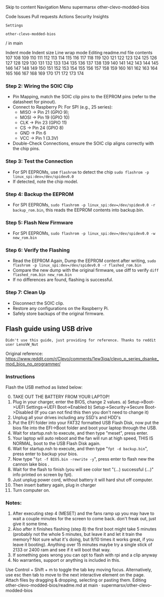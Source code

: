 
Skip to content
Navigation Menu
supermarsx
other-clevo-modded-bios

Code
Issues
Pull requests
Actions
Security
Insights

    Settings

    other-clevo-modded-bios

/
in
main

Indent mode
Indent size
Line wrap mode
Editing readme.md file contents
107
108
109
110
111
112
113
114
115
116
117
118
119
120
121
122
123
124
125
126
127
128
129
130
131
132
133
134
135
136
137
138
139
140
141
142
143
144
145
146
147
148
149
150
151
152
153
154
155
156
157
158
159
160
161
162
163
164
165
166
167
168
169
170
171
172
173
174


### Step 2: Wiring the SOIC Clip

- Pin Mapping, match the SOIC clip pins to the EEPROM pins (refer to the datasheet for pinout).
- Connect to Raspberry Pi: For SPI (e.g., 25 series):
  - MISO → Pin 21 (GPIO 9);
  - MOSI → Pin 19 (GPIO 10)
  - CLK → Pin 23 (GPIO 11)
  - CS → Pin 24 (GPIO 8)
  - GND → Pin 6
  - VCC → Pin 1 (3.3V)
- Double-Check Connections, ensure the SOIC clip aligns correctly with the chip pins.

### Step 3: Test the Connection

- For SPI EEPROMs, use `flashrom` to detect the chip `sudo flashrom -p linux_spi:dev=/dev/spidev0.0`
- If detected, note the chip model.

### Step 4: Backup the EEPROM

- For SPI EEPROMs, `sudo flashrom -p linux_spi:dev=/dev/spidev0.0 -r backup_rom.bin`, this reads the EEPROM contents into backup.bin.

### Step 5: Flash New Firmware

- For SPI EEPROMs, `sudo flashrom -p linux_spi:dev=/dev/spidev0.0 -w new_rom.bin`

### Step 6: Verify the Flashing

- Read the EEPROM Again, Dump the EEPROM content after writing, `sudo flashrom -p linux_spi:dev=/dev/spidev0.0 -r flashed_rom.bin`
- Compare the new dump with the original firmware, use diff to verify `diff flashed_rom.bin new_rom.bin`
- If no differences are found, flashing is successful.

### Step 7: Clean Up

- Disconnect the SOIC clip.
- Restore any configurations on the Raspberry Pi.
- Safely store backups of the original firmware.

## Flash guide using USB drive

```Didn't use this guide, just providing for reference. Thanks to reddit user LenoVW_Nut```

Original reference: https://www.reddit.com/r/Clevo/comments/1ew3iqa/clevo_p_series_dsanke_mod_bios_no_programmer/

### Instructions
Flash the USB method as listed below: 

0) TAKE OUT THE BATTERY FROM YOUR LAPTOP!
1) Plug in your charger, enter the BIOS, change 2 values.
   a) Setup->Boot->UEFI Settings->UEFI Boot->Enabled
   b) Setup->Security->Secure Boot->Disabled (If you can not find this then you don't need to change it)
2) Unplug all your drives including any SSD's and HDD's
3) Put the EFI folder into your FAT32 formatted USB Flash Disk, now put the bios file into the EFI->Boot folder and boot your laptop through the USB.
4) Wait for startup.nsh to execute, and then type "meset", press enter.
5) Your laptop will auto reboot and the fan will run at high speed, THIS IS NORMAL, boot to the USB Flash Disk again.
6) Wait for startup.nsh to execute, and then type "`fpt -d backup.bin`", press enter to backup your bios.
7) Now type "`fpt -f BIOS.bin -rewrite -y`", press enter to flash new the cannon lake bios .
8) Wait for the flash to finish (you will see color text "(...) successful (...)" info printed on screen by fpt).
9) Just unplug power cord, without battery it will hard shut off computer.
10) Then insert battery again, plug in charger
11) Turn computer on.

### Notes:
1) After executing step 4 (MESET) and the fans ramp up you may have to wait a couple minutes for the screen to come back. don't freak out, just give it some time.
2) Also after it finishes flashing (step 8) the first boot might take 5 minutes (probably not the whole 5 minutes, but leave it and let it train the memory? Not sure what it's doing, but 9/10 times it works great, if you leave it booting). Anything over 15 minutes maybe try a single stick of 2133 or 2400 ram and see if it will boot that way. 
3) If something goes wrong you can opt to flash with rpi and a clip anyway
4) No warranties, support or anything is included in this.

Use Control + Shift + m to toggle the tab key moving focus. Alternatively, use esc then tab to move to the next interactive element on the page.
Attach files by dragging & dropping, selecting or pasting them.
Editing other-clevo-modded-bios/readme.md at main · supermarsx/other-clevo-modded-bios
